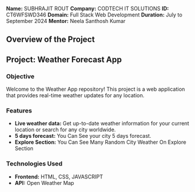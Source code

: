 **Name:** SUBHRAJIT ROUT
**Company:** CODTECH IT SOLUTIONS
**ID:** CT6WFSWD346
**Domain:** Full Stack Web Development
**Duration:** July to September 2024
**Mentor:** Neela Santhosh Kumar


## Overview of the Project

## Project: Weather Forecast App

### Objective
Welcome to the Weather App repository! This project is a web application that provides real-time weather updates for any location.

### Features
- **Live weather data:** Get up-to-date weather information for your current location or search for any city worldwide.
- **5 days forecast:** You Can See your city 5 days forecast.
- **Explore Section:** You Can See Many Random City Weather On Explore Section

### Technologies Used
- **Frontend:** HTML, CSS, JAVASCRIPT
- **API:** Open Weather Map
